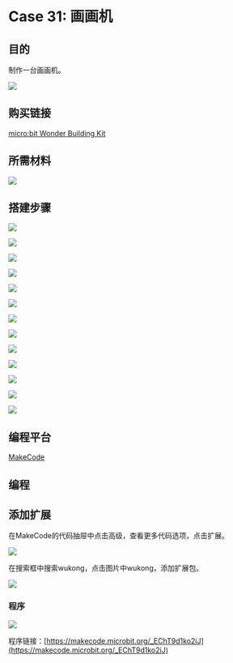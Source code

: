 # Case 31: 画画机
## 目的
制作一台画画机。

![](./images/Wonder-Building-Kit-case-31-01.png)

## 购买链接

[micro:bit Wonder Building Kit](https://www.elecfreaks.com/micro-bit-wonder-building-kit-without-micro-bit-board.html)

## 所需材料

![](./images/Wonder-Building-Kit-step-case-31-01.png)

## 搭建步骤


![](./images/Wonder-Building-Kit-step-case-31-02.png)

![](./images/Wonder-Building-Kit-step-case-31-03.png)

![](./images/Wonder-Building-Kit-step-case-31-04.png)

![](./images/Wonder-Building-Kit-step-case-31-05.png)

![](./images/Wonder-Building-Kit-step-case-31-06.png)

![](./images/Wonder-Building-Kit-step-case-31-07.png)

![](./images/Wonder-Building-Kit-step-case-31-08.png)

![](./images/Wonder-Building-Kit-step-case-31-09.png)

![](./images/Wonder-Building-Kit-step-case-31-10.png)

![](./images/Wonder-Building-Kit-step-case-31-11.png)

![](./images/Wonder-Building-Kit-step-case-31-12.png)

![](./images/Wonder-Building-Kit-step-case-31-13.png)

![](./images/Wonder-Building-Kit-step-case-31-14.png)

## 编程平台

[MakeCode](https://makecode.microbit.org/)

## 编程
## 添加扩展
在MakeCode的代码抽屉中点击高级，查看更多代码选项，点击扩展。

![](./images/Wonder-Building-Kit-case-21-02.png)

在搜索框中搜索wukong，点击图片中wukong，添加扩展包。

![](./images/Wonder-Building-Kit-case-21-03.png)





### 程序

![](./images/Wonder-Building-Kit-case-31-04.png)


程序链接：[https://makecode.microbit.org/_EChT9d1ko2iJ](https://makecode.microbit.org/_EChT9d1ko2iJ)
